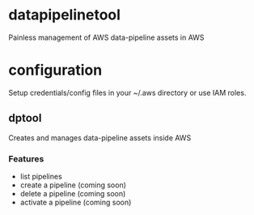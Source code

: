 # datapipelinetool

Painless management of AWS data-pipeline assets in AWS

# configuration

Setup credentials/config files in your ~/.aws directory or use IAM roles.

## dptool

Creates and manages data-pipeline assets inside AWS

### Features

- list pipelines
- create a pipeline (coming soon)
- delete a pipeline (coming soon)
- activate a pipeline (coming soon)
